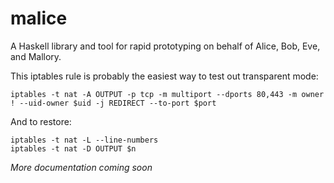 malice
======

A Haskell library and tool for rapid prototyping on behalf of Alice, Bob, Eve, and Mallory.

This iptables rule is probably the easiest way to test out transparent mode:
```
iptables -t nat -A OUTPUT -p tcp -m multiport --dports 80,443 -m owner ! --uid-owner $uid -j REDIRECT --to-port $port
```
And to restore:
```
iptables -t nat -L --line-numbers
iptables -t nat -D OUTPUT $n
```

*More documentation coming soon*
